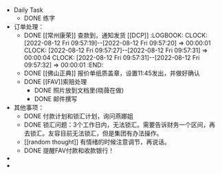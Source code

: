 - Daily Task
	- DONE 练字
- 订单处理：
	- DONE [[常州康荣]] 查款到，通知发货 [[DCP]]
	  :LOGBOOK:
	  CLOCK: [2022-08-12 Fri 09:57:19]--[2022-08-12 Fri 09:57:20] =>  00:00:01
	  CLOCK: [2022-08-12 Fri 09:57:27]--[2022-08-12 Fri 09:57:31] =>  00:00:04
	  CLOCK: [2022-08-12 Fri 09:57:31]--[2022-08-12 Fri 09:57:32] =>  00:00:01
	  :END:
	- DONE [[佛山正典]] 报价单纸质盖章，设置11:45发出，并做好确认
	- DONE [[FAV]]索赔处理
		- DONE 照片放到文档里(晓薇在做)
		- DONE 邮件撰写
- 其他事项：
	- DONE 付款计划和锁汇计划，询问燕娜姐
	- DONE 锁汇问题：3个工作日内，无法锁汇。需要告诉财务一个区间，再去锁汇。友容目前无法锁汇，但是集团有办法操作。
	- [[random thought]] 有情绪的时候注意调节，再说话。
	- DONE 提醒FAV付款和收款银行！
-
-